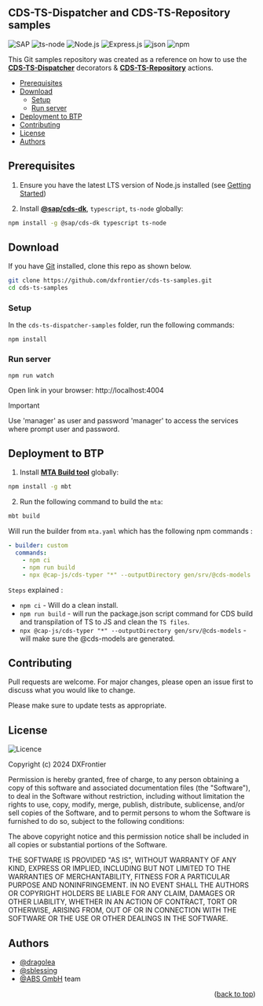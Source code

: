 <h2> CDS-TS-Dispatcher and CDS-TS-Repository samples </h2>

![SAP](https://img.shields.io/badge/SAP-0FAAFF?style=for-the-badge&logo=sap&logoColor=white)
![ts-node](https://img.shields.io/badge/ts--node-3178C6?style=for-the-badge&logo=ts-node&logoColor=white)
![Node.js](https://img.shields.io/badge/Node%20js-339933?style=for-the-badge&logo=nodedotjs&logoColor=white)
![Express.js](https://img.shields.io/badge/Express%20js-000000?style=for-the-badge&logo=express&logoColor=white)
![json](https://img.shields.io/badge/json-5E5C5C?style=for-the-badge&logo=json&logoColor=white)
![npm](https://img.shields.io/badge/npm-CB3837?style=for-the-badge&logo=npm&logoColor=white)

This Git samples repository was created as a reference on how to use the **[CDS-TS-Dispatcher](https://github.com/dxfrontier/cds-ts-dispatcher)** decorators & **[CDS-TS-Repository](https://github.com/dxfrontier/cds-ts-repository)** actions.

- [Prerequisites](#prerequisites)
- [Download](#download)
  - [Setup](#setup)
  - [Run server](#run-server)
- [Deployment to BTP](#deployment-to-btp)
- [Contributing](#contributing)
- [License](#license)
- [Authors](#authors)

## Prerequisites

1. Ensure you have the latest LTS version of Node.js installed (see [Getting Started](https://cap.cloud.sap/docs/get-started/))

2. Install [**@sap/cds-dk**](https://cap.cloud.sap/docs/get-started/), `typescript`, `ts-node` globally:

```bash
npm install -g @sap/cds-dk typescript ts-node
```

## Download

If you have [Git](https://git-scm.com/downloads) installed, clone this repo as shown below.

```bash
git clone https://github.com/dxfrontier/cds-ts-samples.git
cd cds-ts-samples
```

### Setup

In the `cds-ts-dispatcher-samples` folder, run the following commands:

```
npm install
```

### Run server

```
npm run watch
```

Open link in your browser: http://localhost:4004

> [!IMPORTANT]
> Use 'manager' as user and password 'manager' to access the services where prompt user and password.

## Deployment to BTP

1. Install [**MTA Build tool**](https://cap.cloud.sap/docs/get-started/) globally:

```bash
npm install -g mbt
```

2. Run the following command to build the `mta`:

```bash
mbt build
```

Will run the builder from `mta.yaml` which has the following npm commands :

```yml
- builder: custom
  commands:
    - npm ci
    - npm run build
    - npx @cap-js/cds-typer "*" --outputDirectory gen/srv/@cds-models
```

`Steps` explained :

- `npm ci` - Will do a clean install.
- `npm run build` - will run the package.json script command for CDS build and transpilation of TS to JS and clean the `TS files`.
- `npx @cap-js/cds-typer "*" --outputDirectory gen/srv/@cds-models` - will make sure the @cds-models are generated.

## Contributing

Pull requests are welcome. For major changes, please open an issue first
to discuss what you would like to change.

Please make sure to update tests as appropriate.

## License

![Licence](https://img.shields.io/github/license/Ileriayo/markdown-badges?style=for-the-badge)

Copyright (c) 2024 DXFrontier

Permission is hereby granted, free of charge, to any person obtaining a copy
of this software and associated documentation files (the "Software"), to deal
in the Software without restriction, including without limitation the rights
to use, copy, modify, merge, publish, distribute, sublicense, and/or sell
copies of the Software, and to permit persons to whom the Software is
furnished to do so, subject to the following conditions:

The above copyright notice and this permission notice shall be included in all
copies or substantial portions of the Software.

THE SOFTWARE IS PROVIDED "AS IS", WITHOUT WARRANTY OF ANY KIND, EXPRESS OR
IMPLIED, INCLUDING BUT NOT LIMITED TO THE WARRANTIES OF MERCHANTABILITY,
FITNESS FOR A PARTICULAR PURPOSE AND NONINFRINGEMENT. IN NO EVENT SHALL THE
AUTHORS OR COPYRIGHT HOLDERS BE LIABLE FOR ANY CLAIM, DAMAGES OR OTHER
LIABILITY, WHETHER IN AN ACTION OF CONTRACT, TORT OR OTHERWISE, ARISING FROM,
OUT OF OR IN CONNECTION WITH THE SOFTWARE OR THE USE OR OTHER DEALINGS IN THE
SOFTWARE.

## Authors

- [@dragolea](https://github.com/dragolea)
- [@sblessing](https://github.com/sblessing)
- [@ABS GmbH](https://www.abs-gmbh.de/) team

<p align="right">(<a href="#readme-top">back to top</a>)</p>
